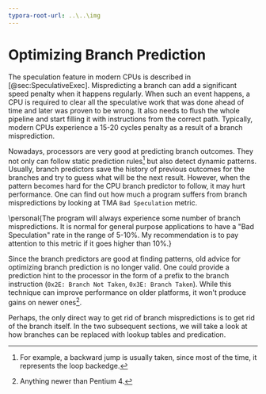 ```yaml
---
typora-root-url: ..\..\img
---
```


# Optimizing Branch Prediction

The speculation feature in modern CPUs is described in [@sec:SpeculativeExec]. Mispredicting a branch can add a significant speed penalty when it happens regularly. When such an event happens, a CPU is required to clear all the speculative work that was done ahead of time and later was proven to be wrong. It also needs to flush the whole pipeline and start filling it with instructions from the correct path. Typically, modern CPUs experience a 15-20 cycles penalty as a result of a branch misprediction.

Nowadays, processors are very good at predicting branch outcomes. They not only can follow static prediction rules[^1] but also detect dynamic patterns. Usually, branch predictors save the history of previous outcomes for the branches and try to guess what will be the next result. However, when the pattern becomes hard for the CPU branch predictor to follow, it may hurt performance. One can find out how much a program suffers from branch mispredictions by looking at TMA `Bad Speculation` metric.

\personal{The program will always experience some number of branch mispredictions. It is normal for general purpose applications to have a "Bad Speculation" rate in the range of 5-10\%. My recommendation is to pay attention to this metric if it goes higher than 10\%.}

Since the branch predictors are good at finding patterns, old advice for optimizing branch prediction is no longer valid. One could provide a prediction hint to the processor in the form of a prefix to the branch instruction (`0x2E: Branch Not Taken`, `0x3E: Branch Taken`). While this technique can improve performance on older platforms, it won't produce gains on newer ones[^2].

Perhaps, the only direct way to get rid of branch mispredictions is to get rid of the branch itself. In the two subsequent sections, we will take a look at how branches can be replaced with lookup tables and predication.

[^1]: For example, a backward jump is usually taken, since most of the time, it represents the loop backedge.
[^2]: Anything newer than Pentium 4.
